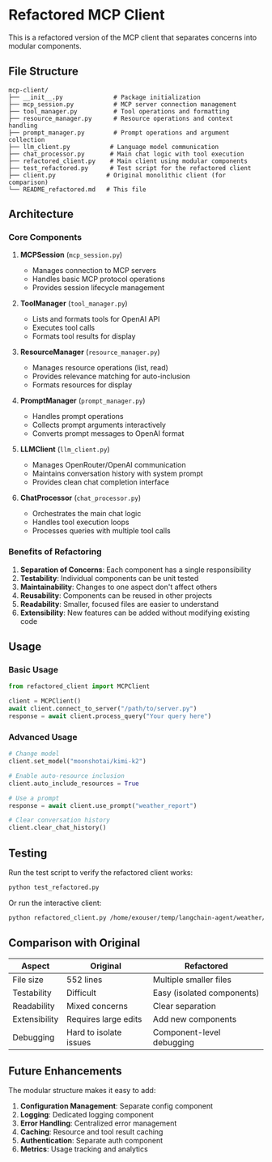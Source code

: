 # Refactored MCP Client

This is a refactored version of the MCP client that separates concerns into modular components.

## File Structure

```
mcp-client/
├── __init__.py              # Package initialization
├── mcp_session.py           # MCP server connection management
├── tool_manager.py          # Tool operations and formatting
├── resource_manager.py      # Resource operations and context handling
├── prompt_manager.py        # Prompt operations and argument collection
├── llm_client.py           # Language model communication
├── chat_processor.py       # Main chat logic with tool execution
├── refactored_client.py    # Main client using modular components
├── test_refactored.py      # Test script for the refactored client
├── client.py              # Original monolithic client (for comparison)
└── README_refactored.md   # This file
```

## Architecture

### Core Components

1. **MCPSession** (`mcp_session.py`)
   - Manages connection to MCP servers
   - Handles basic MCP protocol operations
   - Provides session lifecycle management

2. **ToolManager** (`tool_manager.py`)
   - Lists and formats tools for OpenAI API
   - Executes tool calls
   - Formats tool results for display

3. **ResourceManager** (`resource_manager.py`)
   - Manages resource operations (list, read)
   - Provides relevance matching for auto-inclusion
   - Formats resources for display

4. **PromptManager** (`prompt_manager.py`)
   - Handles prompt operations
   - Collects prompt arguments interactively
   - Converts prompt messages to OpenAI format

5. **LLMClient** (`llm_client.py`)
   - Manages OpenRouter/OpenAI communication
   - Maintains conversation history with system prompt
   - Provides clean chat completion interface

6. **ChatProcessor** (`chat_processor.py`)
   - Orchestrates the main chat logic
   - Handles tool execution loops
   - Processes queries with multiple tool calls

### Benefits of Refactoring

1. **Separation of Concerns**: Each component has a single responsibility
2. **Testability**: Individual components can be unit tested
3. **Maintainability**: Changes to one aspect don't affect others
4. **Reusability**: Components can be reused in other projects
5. **Readability**: Smaller, focused files are easier to understand
6. **Extensibility**: New features can be added without modifying existing code

## Usage

### Basic Usage
```python
from refactored_client import MCPClient

client = MCPClient()
await client.connect_to_server("/path/to/server.py")
response = await client.process_query("Your query here")
```

### Advanced Usage
```python
# Change model
client.set_model("moonshotai/kimi-k2")

# Enable auto-resource inclusion
client.auto_include_resources = True

# Use a prompt
response = await client.use_prompt("weather_report")

# Clear conversation history
client.clear_chat_history()
```

## Testing

Run the test script to verify the refactored client works:

```bash
python test_refactored.py
```

Or run the interactive client:

```bash
python refactored_client.py /home/exouser/temp/langchain-agent/weather/weather.py
```

## Comparison with Original

| Aspect | Original | Refactored |
|--------|----------|------------|
| File size | 552 lines | Multiple smaller files |
| Testability | Difficult | Easy (isolated components) |
| Readability | Mixed concerns | Clear separation |
| Extensibility | Requires large edits | Add new components |
| Debugging | Hard to isolate issues | Component-level debugging |

## Future Enhancements

The modular structure makes it easy to add:

1. **Configuration Management**: Separate config component
2. **Logging**: Dedicated logging component
3. **Error Handling**: Centralized error management
4. **Caching**: Resource and tool result caching
5. **Authentication**: Separate auth component
6. **Metrics**: Usage tracking and analytics
